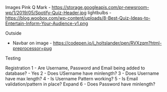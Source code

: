 Images
Pink Q Mark - https://storage.googleapis.com/pr-newsroom-wp/1/2019/05/Spotify-Quiz-Header.jpg
lightbulbs - https://blog.woobox.com/wp-content/uploads/8-Best-Quiz-Ideas-to-Entertain-Inform-Your-Audience-v1.png

Outside
- Navbar on image - https://codepen.io/j_holtslander/pen/RVXzqm?html-preprocessor=pug

Testing

Registration
1 - Are Username, Password and Email being added to database? - Yes
2 - Does USername have minlength?
3 - Does Username have max length?
4 - Is Username Pattern working?
5 - Is Email validation/pattern in place? Expand
6 - Does Password have minlength?